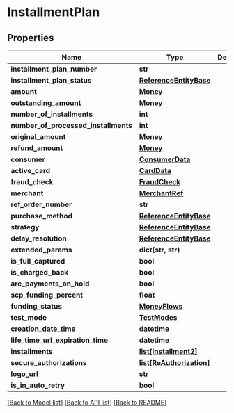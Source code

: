 # InstallmentPlan

## Properties
Name | Type | Description | Notes
------------ | ------------- | ------------- | -------------
**installment_plan_number** | **str** |  | [optional] 
**installment_plan_status** | [**ReferenceEntityBase**](ReferenceEntityBase.md) |  | [optional] 
**amount** | [**Money**](Money.md) |  | [optional] 
**outstanding_amount** | [**Money**](Money.md) |  | [optional] 
**number_of_installments** | **int** |  | 
**number_of_processed_installments** | **int** |  | 
**original_amount** | [**Money**](Money.md) |  | [optional] 
**refund_amount** | [**Money**](Money.md) |  | [optional] 
**consumer** | [**ConsumerData**](ConsumerData.md) |  | [optional] 
**active_card** | [**CardData**](CardData.md) |  | [optional] 
**fraud_check** | [**FraudCheck**](FraudCheck.md) |  | [optional] 
**merchant** | [**MerchantRef**](MerchantRef.md) |  | [optional] 
**ref_order_number** | **str** |  | [optional] 
**purchase_method** | [**ReferenceEntityBase**](ReferenceEntityBase.md) |  | [optional] 
**strategy** | [**ReferenceEntityBase**](ReferenceEntityBase.md) |  | [optional] 
**delay_resolution** | [**ReferenceEntityBase**](ReferenceEntityBase.md) |  | [optional] 
**extended_params** | **dict(str, str)** |  | [optional] 
**is_full_captured** | **bool** |  | 
**is_charged_back** | **bool** |  | 
**are_payments_on_hold** | **bool** |  | 
**scp_funding_percent** | **float** |  | 
**funding_status** | [**MoneyFlows**](MoneyFlows.md) |  | 
**test_mode** | [**TestModes**](TestModes.md) |  | 
**creation_date_time** | **datetime** |  | 
**life_time_url_expiration_time** | **datetime** |  | 
**installments** | [**list[Installment2]**](Installment2.md) |  | [optional] 
**secure_authorizations** | [**list[ReAuthorization]**](ReAuthorization.md) |  | [optional] 
**logo_url** | **str** |  | [optional] 
**is_in_auto_retry** | **bool** |  | 

[[Back to Model list]](../README.md#documentation-for-models) [[Back to API list]](../README.md#documentation-for-api-endpoints) [[Back to README]](../README.md)


